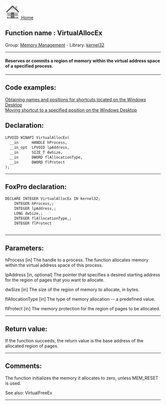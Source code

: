 [<img src="../../images/home.png"> Home ](https://github.com/VFPX/Win32API)  

## Function name : VirtualAllocEx
Group: [Memory Management](../../functions_group.md#Memory_Management)  -  Library: [kernel32](../../../libraries.md#kernel32)  
***  


#### Reserves or commits a region of memory within the virtual address space of a specified process.
***  


## Code examples:
[Obtaining names and positions for shortcuts located on the Windows Desktop](../../samples/sample_579.md)  
[Moving shortcut to a specified position on the Windows Desktop](../../samples/sample_581.md)  

## Declaration:
```foxpro  
LPVOID WINAPI VirtualAllocEx(
  __in      HANDLE hProcess,
  __in_opt  LPVOID lpAddress,
  __in      SIZE_T dwSize,
  __in      DWORD flAllocationType,
  __in      DWORD flProtect
);  
```  
***  


## FoxPro declaration:
```foxpro  
DECLARE INTEGER VirtualAllocEx IN kernel32;
	INTEGER hProcess,;
	INTEGER lpAddress,;
	LONG dwSize,;
	INTEGER flAllocationType,;
	INTEGER flProtect
  
```  
***  


## Parameters:
hProcess [in]
The handle to a process. The function allocates memory within the virtual address space of this process.

lpAddress [in, optional]
The pointer that specifies a desired starting address for the region of pages that you want to allocate.

dwSize [in]
The size of the region of memory to allocate, in bytes.

flAllocationType [in]
The type of memory allocation -- a predefined value.

flProtect [in]
The memory protection for the region of pages to be allocated.  
***  


## Return value:
If the function succeeds, the return value is the base address of the allocated region of pages.  
***  


## Comments:
The function initializes the memory it allocates to zero, unless MEM_RESET is used.  
  
See also: VirtualFreeEx   
  
***  

